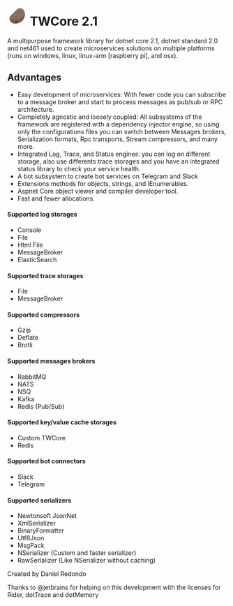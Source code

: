 # <img src="https://raw.githubusercontent.com/tonyredondo/TWCore2/master/icon.png" alt="Potato" width="45px" height="45px" /> TWCore 2.1
A multipurpose framework library for dotnet core 2.1, dotnet standard 2.0 and net461 used to create microservices solutions on multiple platforms (runs on windows, linux, linux-arm [raspberry pi], and osx).

## Advantages

- Easy development of microservices: With fewer code you can subscribe to a message broker and start to process messages as pub/sub or RPC architecture.
- Completely agnostic and loosely coupled: All subsystems of the framework are registered with a dependency injector engine, so using only the configurations files you can switch between Messages brokers, Serialization formats, Rpc transports, Stream compressors, and many more.
- Integrated Log, Trace, and Status engines: you can log on different storage, also use differents trace storages and you have an integrated status library to check your service health.
- A bot subsystem to create bot services on Telegram and Slack
- Extensions methods for objects, strings, and IEnumerables.
- Aspnet Core object viewer and compiler developer tool.
- Fast and fewer allocations.

#### Supported log storages
- Console
- File
- Html File
- MessageBroker
- ElasticSearch

#### Supported trace storages
- File
- MessageBroker

#### Supported compressors
- Gzip
- Deflate
- Brotli

#### Supported messages brokers

- RabbitMQ
- NATS
- NSQ
- Kafka
- Redis (Pub/Sub)

#### Supported key/value cache storages

- Custom TWCore
- Redis

#### Supported bot connectors

- Slack
- Telegram

#### Supported serializers

- Newtonsoft JsonNet
- XmlSerializer
- BinaryFormatter
- Utf8Json
- MsgPack
- NSerializer (Custom and faster serializer)
- RawSerializer (Like NSerializer without caching)


Created by Daniel Redondo


Thanks to @jetbrains for helping on this development with the licenses for Rider, dotTrace and dotMemory
